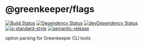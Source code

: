 # @greenkeeper/flags

[![Build Status](https://travis-ci.org/greenkeeperio/flags.svg?branch=master)](https://travis-ci.org/greenkeeperio/flags)
[![Dependency Status](https://david-dm.org/greenkeeperio/flags/master.svg)](https://david-dm.org/greenkeeperio/flags/master)
[![devDependency Status](https://david-dm.org/greenkeeperio/flags/master/dev-status.svg)](https://david-dm.org/greenkeeperio/flags/master#info=devDependencies)
[![js-standard-style](https://img.shields.io/badge/code%20style-standard-brightgreen.svg?style=flat)](https://github.com/feross/standard)
[![semantic-release](https://img.shields.io/badge/%20%20%F0%9F%93%A6%F0%9F%9A%80-semantic--release-e10079.svg)](https://github.com/semantic-release/semantic-release)

option parsing for Greenkeeper CLI tools
